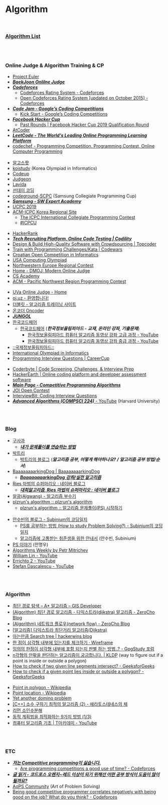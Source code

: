 
Algorithm
==========

 <br/>
 
### [Algorithm List](https://docs.google.com/document/d/1oOJBDRhrdQm9fDtNI8YVfCA0rAzi22yQ9-IKpNMxvss/edit#)


 <br/><br/>


### Online Judge & Algorithm Training & CP
- [Project Euler](https://projecteuler.net/)
- [___BaekJoon Onlilne Judge___](https://www.acmicpc.net/)
- [___Codeforces___](http://codeforces.com/)
    - [Codeforces Rating System - Codeforces](https://codeforces.com/blog/entry/102)
    - [Open Codeforces Rating System [updated on October 2015] - Codeforces](https://codeforces.com/blog/entry/20762)
- [___Code Jam - Google’s Coding Competitions___](https://codingcompetitions.withgoogle.com/codejam)
    - [Kick Start - Google’s Coding Competitions](https://codingcompetitions.withgoogle.com/kickstart)
- [___Facebook Hacker Cup___](https://www.facebook.com/hackercup/)
    - [Past Rounds | Facebook Hacker Cup 2019 Qualification Round](https://www.facebook.com/hackercup/past_rounds/)
- [AtCoder](https://atcoder.jp/)
- [___LeetCode - The World's Leading Online Programming Learning Platform___](https://leetcode.com/)
- [codechef - Programming Competition, Programming Contest, Online Computer Programming](https://www.codechef.com/)  <br/><br/>
- [알고스팟](https://algospot.com/)
- [koistudy](http://koistudy.net/)  (Korea Olympiad in Informatics)
- [Codeup](https://codeup.kr/index.php)
- [Judgeon](http://www.judgeon.net/)
- [Lavida](https://judge.lavida.us/) 
- [선데이 코딩](https://www.sundaycoding.xyz/) 
- [codeground-SCPC](https://www.codeground.org/)  (Samsung Collegiate Programming Cup)
- [___Samsung - SW Expert Academy___](https://www.swexpertacademy.com/main/main.do)
- [UCPC 2019](https://ucpc.acmicpc.net/info)
- [ACM-ICPC Korea Regional Site](http://icpckorea.org/)
    - [The ICPC International Collegiate Programming Contest](https://icpc.global/)
    - [#ICPCU](https://u.icpc.global/)  <br/><br/>
- [HackerRank](https://www.hackerrank.com/)
- [___Tech Recruiting Platform, Online Code Testing | Codility___](https://www.codility.com/)
- [Design & Build High-Quality Software with Crowdsourcing | Topcoder](https://www.topcoder.com/)
- [Train with Programming Challenges/Kata | Codewars](https://www.codewars.com/)
- [Croatian Open Competition in Informatics](http://hsin.hr/coci/)
- [USA Computing Olympiad](http://www.usaco.org/index.php)
- [Northwestern Europe Regional Contest](http://www.nwerc.eu/)
- [Home - DMOJ: Modern Online Judge](https://dmoj.ca/)
- [CS Academy](https://csacademy.com/)
- [ACM - Pacific Northwest Region Programming Contest](http://acmicpc-pacnw.org/results.htm) <br/><br/>
- [UVa Online Judge - Home](https://uva.onlinejudge.org/)
- [oj.uz - 환영합니다!](https://oj.uz/)
- [더블릿 - 알고리즘 트레이닝 사이트](http://59.23.150.58/index.php)
- [온코더 Oncoder](https://www.oncoder.com/)
- [___JUNGOL___](http://www.jungol.co.kr/)
- [한국코드페어](http://www.digitalculture.or.kr/koi/KoiMain.do)
    - [한국코드페어](http://www.digitalculture.or.kr/koi/StudyBook.do) (___한국정보올림피아드 - 교재, 온라인 강좌, 기출문제___)
        - [한국정보올림피아드 컴퓨터 알고리즘 동영상 강좌 고급 과정 - YouTube](https://www.youtube.com/playlist?list=PL00pFw870wWtVe5Ycgtj4Hn2IQsheNTsu)
        - [한국정보올림피아드 컴퓨터 알고리즘 동영상 강좌 중급 과정 - YouTube](https://www.youtube.com/playlist?list=PL00pFw870wWvRdymLSFxzkenSqpnOQEdH)
- [ ::국제정보올림피아드:: ](http://ioikorea.or.kr/main/index.asp)
- [International Olympiad in Informatics](https://ioinformatics.org/)
- [Programming Interview Questions | CareerCup](https://www.careercup.com/)  <br/><br/>
- [Coderbyte | Code Screening, Challenges, & Interview Prep](https://coderbyte.com/)
- [HackerEarth | Online coding platform and developer assessment software](https://www.hackerearth.com/)
- [___Main Page - Competitive Programming Algorithms___](https://cp-algorithms.com/)
- [JOI Open Contest](https://contests.ioi-jp.org/)
- [InterviewBit: Coding Interview Questions](https://www.interviewbit.com/)
- [___Advanced Algorithms (COMPSCI 224)___ - YouTube](https://www.youtube.com/playlist?list=PL2SOU6wwxB0uP4rJgf5ayhHWgw7akUWSf) (Harvard University)


 <br/><br/>


### Blog
- [구사과](https://koosaga.com/)
    - [___내가 문제풀이를 연습하는 방법___](https://koosaga.com/217)
- [박트리](https://baactree.tistory.com/)
    - [박트리의 블로그](https://baactree.tistory.com/notice/16) (___알고리즘 공부, 어떻게 해야하나요? / 알고리즘 공부 방법/순서___)
- [BaaaaaaaarkingDog | BaaaaaaaarkingDog](https://blog.encrypted.gg/)
    - [___BaaaaaaaarkingDog 강좌/실전 알고리즘___](https://blog.encrypted.gg/category/%EA%B0%95%EC%A2%8C/%EC%8B%A4%EC%A0%84%20%EC%95%8C%EA%B3%A0%EB%A6%AC%EC%A6%98)
- [Ries 마법의 슈퍼마리오 : 네이버 블로그](http://kks227.blog.me/)
    - [___대회알고리즘, Ries 마법의 슈퍼마리오 : 네이버 블로그___](http://blog.naver.com/PostList.nhn?blogId=kks227&from=postList&categoryNo=299)
- [알광(Algwang) - 알고리즘 부수기](https://algwang.tistory.com/)
- [plzrun's algorithm :: plzrun's algorithm](https://plzrun.tistory.com/)
    - [plzrun's algorithm :: 알고리즘 문제풀이(PS) 시작하기](https://plzrun.tistory.com/entry/%EC%95%8C%EA%B3%A0%EB%A6%AC%EC%A6%98-%EB%AC%B8%EC%A0%9C%ED%92%80%EC%9D%B4PS-%EC%8B%9C%EC%9E%91%ED%95%98%EA%B8%B0)  <br/><br/>
- [안수빈의 블로그 - Subinium의 코딩일지](https://subinium.github.io/)
    - [PS를 공부하는 방법 (How to study Problem Solving?) - Subinium의 코딩일지](https://subinium.github.io/how-to-study-problem-solving/)
    - [알고리즘에 고통받는 취준생을 위한 안내서](https://www.notion.so/4e7f47700af341f4b649e4cad0c4fb30) (안수빈, Subinium)
- [PS 이야기](https://blog.myungwoo.kr/)  (전명우)
- [Algorithms Weekly by Petr Mitrichev](https://petr-mitrichev.blogspot.com/)
- [William Lin - YouTube](https://www.youtube.com/channel/UCKuDLsO0Wwef53qdHPjbU2Q)
- [Errichto 2 - YouTube](https://www.youtube.com/channel/UC2D_ekI79trchAxgRq5mwpQ)
- [Stefan Dascalescu - YouTube](https://www.youtube.com/channel/UCyTPeByJ_FvAJljtc0svt-Q)


 <br/><br/>


### Algorithm
- [최단 경로 탐색 – A* 알고리즘 – GIS Developer](http://www.gisdeveloper.co.kr/?p=3897)
- [(Algorithm) 최단 경로 알고리즘 - 다익스트라(dijkstra) 알고리즘 - ZeroCho Blog](https://www.zerocho.com/category/Algorithm/post/584bd46f580277001862f1af)
- [(Algorithm) 네트워크 플로우(network flow) - ZeroCho Blog](https://www.zerocho.com/category/Algorithm/post/5893405b588acb00186d39e0)
- [[알고리즘] 다익스트라 최단거리 알고리즘(Dijkstra)](https://limkydev.tistory.com/172)
- [아는만큼 Search tree | hackerwins blog](https://hackerwins.github.io/2019-05-10/search-tree?utm_source=gaerae.com&utm_campaign=%EA%B0%9C%EB%B0%9C%EC%9E%90%EC%8A%A4%EB%9F%BD%EB%8B%A4&utm_medium=social)
- [한 점이 삼각형 내부에 있는지를 체크하기 · Wireframe](https://soooprmx.com/archives/10607#more-10607)
- [임의의 한점이 삼각형 내부에 포함 되는지 판별 하는 방법..? - GpgStudy 포럼](https://gpgstudy.com/forum/viewtopic.php?t=15797)
- [n각형의 안팎을 판단하는 알고리즘이 궁금합니다. | KLDP](https://kldp.org/node/65088) (way to figure out if a point is inside or outside a polygon)
- [How to check if two given line segments intersect? - GeeksforGeeks](https://www.geeksforgeeks.org/check-if-two-given-line-segments-intersect/)
- [How to check if a given point lies inside or outside a polygon? - GeeksforGeeks](https://www.geeksforgeeks.org/how-to-check-if-a-given-point-lies-inside-a-polygon/)  <br/><br/>
- [Point in polygon - Wikipedia](https://en.wikipedia.org/wiki/Point_in_polygon)
- [Point location - Wikipedia](https://en.wikipedia.org/wiki/Point_location)
- [Yet another domino problem](https://artofproblemsolving.com/community/c6t520112f6h1818715_yet_another_domino_problem)
- [[C++] 소수 구하기 최적의 알고리즘 (2) - 에라토스테네스의 체](https://marobiana.tistory.com/91)
- [리먼 소인수분해](https://www.acmicpc.net/blog/view/89)
- [동적 계획법을 최적화하는 9가지 방법 (1/3)](https://koosaga.com/242?category=554431)
- [컴퓨터 알고리즘 기초 | T아카데미 - YouTube](https://www.youtube.com/playlist?list=PL9mhQYIlKEhdvKFh-wVpDuihNQv6C1gSy)


 <br/><br/>


### ETC
- [___저는 Competitive programming이 싫습니다.___](https://www.acmicpc.net/blog/view/49)
    - [Are programming competitions a good use of time? - Codeforces](http://codeforces.com/blog/entry/49289#comment-332844)
- [___글 읽기 - 코드포스 오렌지~레드 이상이 되기 위해선 어떤 공부 방식이 도움이 많이 될까요?___](https://www.acmicpc.net/board/view/19849)
- [AoPS Community](https://artofproblemsolving.com/community) (Art of Problem Solving)
- [Being good competitive programmer correlates negatively with being good on the job? What do you think? - Codeforces](https://codeforces.com/blog/entry/17302)